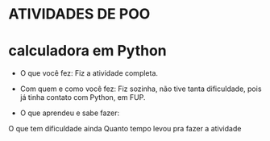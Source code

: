 # ATIVIDADES DE POO
# calculadora em Python
  * O que você fez:
  Fiz a atividade completa.

  * Com quem e como você fez:
  Fiz sozinha, não tive tanta dificuldade, pois já tinha contato com Python, em FUP. 

 * O que aprendeu e sabe fazer:
 

O que tem dificuldade ainda
Quanto tempo levou pra fazer a atividade

